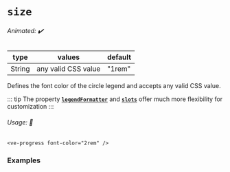 # `size`

###### Animated: ✔️

| type   | values                      | default |
|--------|-----------------------------|---------|
| String | any valid CSS value         | "1rem"  |

Defines the font color of the circle legend and accepts any valid CSS value.

::: tip
The property **[`legendFormatter`](./legendFormatter.md)** and **[`slots`](../slots.md)** offer much more flexibility for customization
:::

###### Usage: 📜

```vue
<ve-progress font-color="2rem" />
```

### Examples

<example-container >
<template #default="{ loading, progress, slider, noData, determinate }">
  <v-e-p :progress="progress" :loading="loading" :no-data="noData" :determinate="determinate" font-size="2rem"></v-e-p>
  <v-e-p :progress="progress" :loading="loading" :no-data="noData" :determinate="determinate" font-size="10px"></v-e-p>
</template>
<template #code="{ progress }">
<CodeGroup>
<CodeGroupItem >

```vue:no-v-pre
<template>
  <ve-progress :progress="{{ progress }}" font-size="2rem" />
</template>
<template>
  <ve-progress :progress="{{ progress }}" font-size="10px" />
</template>
```

</CodeGroupItem>
</CodeGroup>
</template>
</example-container>
